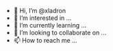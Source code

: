 - 👋 Hi, I’m @xladron
- 👀 I’m interested in ...
- 🌱 I’m currently learning ...
- 💞️ I’m looking to collaborate on ...
- 📫 How to reach me ...

<!---
xladron/xladron is a ✨ special ✨ repository because its `README.md` (this file) appears on your GitHub profile.
You can click the Preview link to take a look at your changes.
--->
